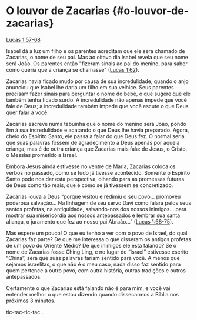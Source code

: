 # **O louvor de Zacarias** {#o-louvor-de-zacarias}

[Lucas 1:57-68](http://bibliaonline.com.br/acf/lc/1/57-68)

Isabel dá à luz um filho e os parentes acreditam que ele será chamado de Zacarias, o nome de seu pai. Mas ao oitavo dia Isabel revela que seu nome será João. Os parentes então &quot;fizeram sinais ao pai do menino, para saber como queria que a criança se chamasse&quot; ([Lucas 1:62](http://bibliaonline.com.br/acf/lc/1/62)).

Zacarias havia ficado mudo por causa de sua incredulidade, quando o anjo anunciou que Isabel lhe daria um filho em sua velhice. Seus parentes precisam fazer sinais para perguntar o nome do bebê, o que sugere que ele também tenha ficado surdo. A incredulidade não apenas impede que você fale de Deus; a incredulidade também impede que você escute o que Deus quer falar a você.

Zacarias escreve numa tabuinha que o nome do menino será João, pondo fim à sua incredulidade e acatando o que Deus lhe havia preparado. Agora, cheio do Espírito Santo, ele passa a falar do que Deus fez. O normal seria que suas palavras fossem de agradecimento a Deus apenas por aquela criança, mas é de outra criança que Zacarias mais fala: de Jesus, o Cristo, o Messias prometido a Israel.

Embora Jesus ainda estivesse no ventre de Maria, Zacarias coloca os verbos no passado, como se tudo já tivesse acontecido. Somente o Espírito Santo pode nos dar esta perspectiva, olhando para as promessas futuras de Deus como tão reais, que é como se já tivessem se concretizado.

Zacarias louva a Deus “porque visitou e redimiu o seu povo... promoveu poderosa salvação... Na linhagem de seu servo Davi como falara pelos seus santos profetas, na antiguidade, salvando-nos dos nossos inimigos... para mostrar sua misericórdia aos nossos antepassados e lembrar sua santa aliança, o juramento que fez ao nosso pai Abraão...” ([Lucas 1:68-75](http://bibliaonline.com.br/acf/lc/1/68-75)).

Mas espere um pouco! O que eu tenho a ver com o povo de Israel, do qual Zacarias faz parte? De que me interessa o que disseram os antigos profetas de um povo do Oriente Médio? De que inimigos ele está falando? Se o nome de Zacarias fosse Ching Ling, e no lugar de “Israel” estivesse escrito “China”, será que suas palavras fariam sentido para você. A menos que sejamos israelitas, o que não é o meu caso, nada disso faz sentido para quem pertence a outro povo, com outra história, outras tradições e outros antepassados.

Certamente o que Zacarias está falando não é para mim, e você vai entender melhor o que estou dizendo quando dissecarmos a Bíblia nos próximos 3 minutos.

tic-tac-tic-tac...